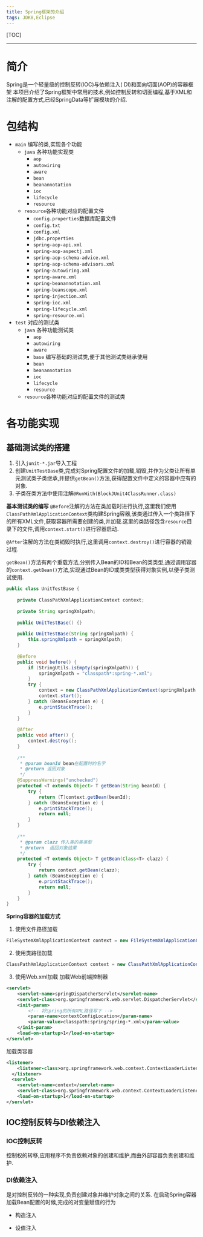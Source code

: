 ```yaml
--- 
title: Spring框架的介绍
tags: JDK8,Eclipse
---
```


[TOC]

---

# 简介
Spring是一个轻量级的控制反转(IOC)与依赖注入( DI)和面向切面(AOP)的容器框架
本项目介绍了Spring框架中常用的技术,例如控制反转和切面编程,基于XML和注解的配置方式,已经SpringData等扩展模块的介绍.

# 包结构
- `main` 编写的类,实现各个功能
	- `java` 各种功能实现类
		- `aop`
		- `autowiring`
		- `aware`
		- `bean`
		- `beanannotation`
		- `ioc`
		- `lifecycle`
		- `resource`
	- `resource`各种功能对应的配置文件
		- `config.properties`数据库配置文件
		- `config.txt`
		-  `config.xml`
		-  `jdbc.properties`
		-  `spring-aop-api.xml`
		-  `spring-aop-aspectj.xml`
		-  `spring-aop-schema-advice.xml`
		-  `spring-aop-schema-advisors.xml`
		-  `spring-autowiring.xml`
		-  `spring-aware.xml`
		-  `spring-beanannotation.xml`
		-  `spring-beanscope.xml`
		-  `spring-injection.xml`
		-  `spring-ioc.xml`
		-  `spring-lifecycle.xml`
		-  `spring-resource.xml`
- `test` 对应的测试类
	- `java` 各种功能测试类
		- `aop` 
		- `autowiring`
		- `aware`
		- `base` 编写基础的测试类,便于其他测试类继承使用
		- `bean`
		- `beanannotation`
		- `ioc`
		- `lifecycle`
		- `resource`
	- `resource`各种功能对应的配置文件的测试类


# 各功能实现

## 基础测试类的搭建
1. 引入`junit-*.jar`导入工程
2. 创建`UnitTestBase`类,完成对Spring配置文件的加载,销毁,并作为父类让所有单元测试类子类继承,并提供`getBean()`方法,获得配置文件中定义的容器中应有的对象.
3. 子类在类方法中使用注解`@RunWith(BlockJUnit4ClassRunner.class)`

**基本测试类的编写**
`@Before`注解的方法在类加载时进行执行,这里我们使用`ClassPathXmlApplicationContext`类构建Spring容器,该类通过传入一个类路径下的所有XML文件,获取容器所需要创建的类,并加载.这里的类路径包含`resource`目录下的文件,调用`context.start()`进行容器启动.

`@After`注解的方法在类销毁时执行,这里调用`context.destroy()`进行容器的销毁过程.

`getBean()`方法有两个重载方法,分别传入Bean的ID和Bean的类类型,通过调用容器的`context.getBean()`方法,实现通过Bean的ID或类类型获得对象实例,以便子类测试使用.

``` java
public class UnitTestBase {
	
	private ClassPathXmlApplicationContext context;
	
	private String springXmlpath;										//xml文件的位置
	
	public UnitTestBase() {}
	
	public UnitTestBase(String springXmlpath) {
		this.springXmlpath = springXmlpath;								//构造器传入xml文件的位置
	}
	
	@Before
	public void before() {
		if (StringUtils.isEmpty(springXmlpath)) {						//如果变量对象为空,加载全部配置文件
			springXmlpath = "classpath*:spring-*.xml";
		}
		try {															//如果不为空则字符串分隔后进行加载
			context = new ClassPathXmlApplicationContext(springXmlpath.split("[,\\s]+"));
			context.start();											//容器启动
		} catch (BeansException e) {
			e.printStackTrace();
		}
	}
	
	@After
	public void after() {
		context.destroy();												//执行后销毁
	}
	
	/**
	 * @param beanId bean在配置时的名字
	 * @return 返回对象
	 */
	@SuppressWarnings("unchecked")
	protected <T extends Object> T getBean(String beanId) {
		try {
			return (T)context.getBean(beanId);
		} catch (BeansException e) {
			e.printStackTrace();
			return null;
		}
	}
	
	/**
	 * @param clazz 传入类的类类型
	 * @return	返回对象结果
	 */
	protected <T extends Object> T getBean(Class<T> clazz) {
		try {
			return context.getBean(clazz);
		} catch (BeansException e) {
			e.printStackTrace();
			return null;
		}
	}
}
```

**Spring容器的加载方式**
1. 使用文件路径加载

``` java
FileSystemXmlApplicationContext context = new FileSystemXmlApplicationContext("F:/workspace/appcontext.xml")
```


2. 使用类路径加载

``` java
ClassPathXmlApplicationContext context = new ClassPathXmlApplicationContext("classpath:application.xml")
```

3. 使用Web.xml加载
加载Web前端控制器
``` xml
<servlet>
	<servlet-name>springDispatcherServlet</servlet-name>
	<servlet-class>org.springframework.web.servlet.DispatcherServlet</servlet-class>
	<init-param>
		<!-- 将Spring的所有XML路径写下 -->
		<param-name>contextConfigLocation</param-name>
		<param-value>classpath:spring/spring-*.xml</param-value>
	</init-param>
	<load-on-startup>1</load-on-startup>
</servlet>
```
加载类容器
``` xml
<listener>
  	<listener-class>org.springframework.web.context.ContextLoaderListener</listener-class>
  </listener>
  <servlet>
  	<servlet-name>context</servlet-name>
  	<servlet-class>org.springframework.web.context.ContextLoaderListener</servlet-class>
  	<load-on-startup>1</load-on-startup>
</servlet>
```

## IOC控制反转与DI依赖注入
### IOC控制反转
控制权的转移,应用程序不负责依赖对象的创建和维护,而由外部容器负责创建和维护.

### DI依赖注入
是对控制反转的一种实现,负责创建对象并维护对象之间的关系.
在启动Spring容器加载Bean配置的时候,完成的对变量赋值的行为

- 构造注入


- 设值注入
